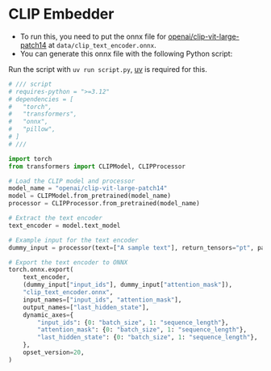# CLIP Embedder

* To run this, you need to put the onnx file for [openai/clip-vit-large-patch14](https://huggingface.co/openai/clip-vit-large-patch14/tree/main) at `data/clip_text_encoder.onnx`.
* You can generate this onnx file with the following Python script:

Run the script with `uv run script.py`, [uv](https://docs.astral.sh/uv/getting-started/installation/) is required for this.

```python
# /// script
# requires-python = ">=3.12"
# dependencies = [
#   "torch",
#   "transformers",
#   "onnx",
#   "pillow",
# ]
# ///

import torch
from transformers import CLIPModel, CLIPProcessor

# Load the CLIP model and processor
model_name = "openai/clip-vit-large-patch14"
model = CLIPModel.from_pretrained(model_name)
processor = CLIPProcessor.from_pretrained(model_name)

# Extract the text encoder
text_encoder = model.text_model

# Example input for the text encoder
dummy_input = processor(text=["A sample text"], return_tensors="pt", padding=True)

# Export the text encoder to ONNX
torch.onnx.export(
    text_encoder,
    (dummy_input["input_ids"], dummy_input["attention_mask"]),
    "clip_text_encoder.onnx",
    input_names=["input_ids", "attention_mask"],
    output_names=["last_hidden_state"],
    dynamic_axes={
        "input_ids": {0: "batch_size", 1: "sequence_length"},
        "attention_mask": {0: "batch_size", 1: "sequence_length"},
        "last_hidden_state": {0: "batch_size", 1: "sequence_length"},
    },
    opset_version=20,
)
```